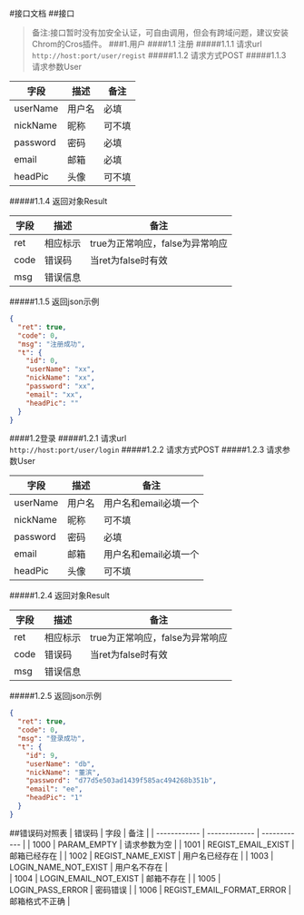 #接口文档
##接口
> 备注:接口暂时没有加安全认证，可自由调用，但会有跨域问题，建议安装Chrom的Cros插件。
###1.用户
####1.1 注册
#####1.1.1 请求url    
`http://host:port/user/regist`
#####1.1.2 请求方式POST
#####1.1.3 请求参数User                          
       
| 字段 | 描述 | 备注 |
| ------------ | ------------- | ------------ |
| userName | 用户名 | 必填 |
| nickName | 昵称  | 可不填 |
| password | 密码  | 必填 |
| email | 邮箱  | 必填 |
| headPic | 头像 | 可不填 |

#####1.1.4 返回对象Result

| 字段 | 描述 | 备注 |
| ------------ | ------------- | ------------ |
| ret | 相应标示 | true为正常响应，false为异常响应 |
| code | 错误码  | 当ret为false时有效 |
| msg | 错误信息  |  |                
#####1.1.5 返回json示例              
```json                  
{
  "ret": true,
  "code": 0,
  "msg": "注册成功",
  "t": {
    "id": 0,
    "userName": "xx",
    "nickName": "xx",
    "password": "xx",
    "email": "xx",
    "headPic": ""
  }
}
```
####1.2登录
#####1.2.1 请求url    
`http://host:port/user/login`
#####1.2.2 请求方式POST
#####1.2.3 请求参数User                          
       
| 字段 | 描述 | 备注 |
| ------------ | ------------- | ------------ |
| userName | 用户名 | 用户名和email必填一个 |
| nickName | 昵称  | 可不填 |
| password | 密码  | 必填 |
| email | 邮箱  | 用户名和email必填一个 |
| headPic | 头像 | 可不填 |

#####1.2.4 返回对象Result

| 字段 | 描述 | 备注 |
| ------------ | ------------- | ------------ |
| ret | 相应标示 | true为正常响应，false为异常响应 |
| code | 错误码  | 当ret为false时有效 |
| msg | 错误信息  |  |              
#####1.2.5 返回json示例   
```json
{
  "ret": true,
  "code": 0,
  "msg": "登录成功",
  "t": {
    "id": 9,
    "userName": "db",
    "nickName": "董滨",
    "password": "d77d5e503ad1439f585ac494268b351b",
    "email": "ee",
    "headPic": "1"
  }
}
```         
##错误码对照表
| 错误码 | 字段 | 备注 |
| ------------ | ------------- | ------------ |
| 1000 | PARAM_EMPTY | 请求参数为空 |
| 1001 | REGIST_EMAIL_EXIST | 邮箱已经存在 |
| 1002 | REGIST_NAME_EXIST  | 用户名已经存在 |
| 1003 | LOGIN_NAME_NOT_EXIST  | 用户名不存在 |  
| 1004 | LOGIN_EMAIL_NOT_EXIST  | 邮箱不存在 | 
| 1005 | LOGIN_PASS_ERROR  | 密码错误 | 
| 1006 | REGIST_EMAIL_FORMAT_ERROR  | 邮箱格式不正确 | 


